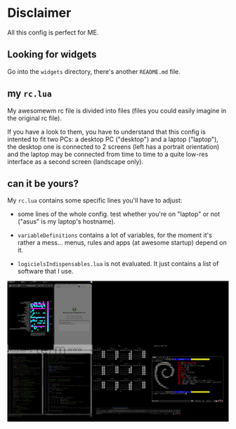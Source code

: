 # Disclaimer
All this config is perfect for ME.

## Looking for widgets
Go into the `widgets` directory, there's another `README.md` file.

## my `rc.lua`

My awesomewm rc file is divided into files (files you could easily
imagine in the original rc file).

If you have a look to them, you have to understand that this config
is intented to fit two PCs: a desktop PC ("desktop") and a laptop
("laptop"), the desktop one is connected to 2 screens (left has a
portrait orientation) and the laptop may be connected from time to
time to a quite low-res interface as a second screen (landscape
only).

## can it be yours?

My `rc.lua` contains some specific lines you'll have to adjust:

* some lines of the whole config. test whether you're on "laptop"
or not ("asus" is my laptop's hostname).

* `variableDefinitions` contains a lot of variables, for the moment
it's rather a mess... menus, rules and apps (at awesome startup)
depend on it.

* `logicielsIndispensables.lua` is not evaluated. It just contains
a list of software that I use.

![screenshot](awesomeScreenshot.png "awesomeWM screenshot")

